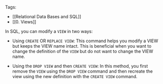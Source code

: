 Tags:
- [[Relational Data Bases and SQL]]
- [[0. Views]]

In SQL, you can modify a `VIEW` in two ways:

- Using `CREATE` OR `REPLACE VIEW`: This command helps you modify a VIEW but keeps the VIEW name intact. This is beneficial when you want to change the definition of the `VIEW` but do not want to change the VIEW name.
    
- Using the `DROP VIEW` and then `CREATE VIEW`: In this method, you first remove the `VIEW` using the `DROP VIEW` command and then recreate the view using the new definition with the `CREATE VIEW` command.